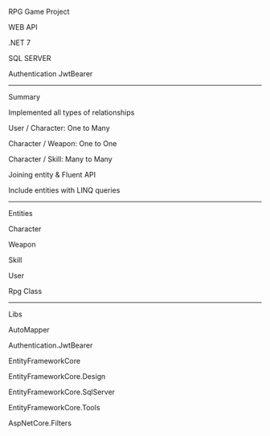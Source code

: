 RPG Game Project

WEB API

.NET 7 

SQL SERVER

Authentication JwtBearer


-----------------------


Summary

Implemented all types of relationships

User / Character:  One to Many

Character / Weapon: One to One

Character / Skill: Many to Many

Joining entity & Fluent API

Include entities with LINQ queries


-----------------------


Entities

Character

Weapon

Skill

User

Rpg Class

-----------------------


Libs

AutoMapper

Authentication.JwtBearer

EntityFrameworkCore

EntityFrameworkCore.Design

EntityFrameworkCore.SqlServer

EntityFrameworkCore.Tools

AspNetCore.Filters
